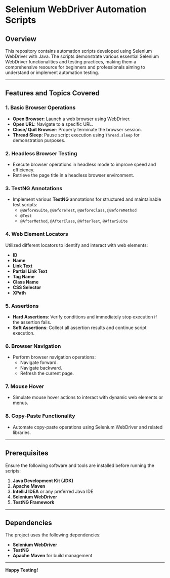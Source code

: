 # Selenium WebDriver Automation Scripts

## Overview
This repository contains automation scripts developed using Selenium WebDriver with Java. The scripts demonstrate various essential Selenium WebDriver functionalities and testing practices, making them a comprehensive resource for beginners and professionals aiming to understand or implement automation testing.

---

## Features and Topics Covered

### 1. **Basic Browser Operations**
- **Open Browser**: Launch a web browser using WebDriver.
- **Open URL**: Navigate to a specific URL.
- **Close/ Quit Browser**: Properly terminate the browser session.
- **Thread Sleep**: Pause script execution using `Thread.sleep` for demonstration purposes.

### 2. **Headless Browser Testing**
- Execute browser operations in headless mode to improve speed and efficiency.
- Retrieve the page title in a headless browser environment.

### 3. **TestNG Annotations**
- Implement various **TestNG** annotations for structured and maintainable test scripts:
  - `@BeforeSuite`, `@BeforeTest`, `@BeforeClass`, `@BeforeMethod`
  - `@Test`
  - `@AfterMethod`, `@AfterClass`, `@AfterTest`, `@AfterSuite`

### 4. **Web Element Locators**
Utilized different locators to identify and interact with web elements:
- **ID**
- **Name**
- **Link Text**
- **Partial Link Text**
- **Tag Name**
- **Class Name**
- **CSS Selector**
- **XPath**

### 5. **Assertions**
- **Hard Assertions**: Verify conditions and immediately stop execution if the assertion fails.
- **Soft Assertions**: Collect all assertion results and continue script execution.

### 6. **Browser Navigation**
- Perform browser navigation operations:
  - Navigate forward.
  - Navigate backward.
  - Refresh the current page.

### 7. **Mouse Hover**
- Simulate mouse hover actions to interact with dynamic web elements or menus.

### 8. **Copy-Paste Functionality**
- Automate copy-paste operations using Selenium WebDriver and related libraries.

---

## Prerequisites
Ensure the following software and tools are installed before running the scripts:

1. **Java Development Kit (JDK)**
2. **Apache Maven**
3. **IntelliJ IDEA** or any preferred Java IDE
4. **Selenium WebDriver**
5. **TestNG Framework**

---



## Dependencies
The project uses the following dependencies:

- **Selenium WebDriver**
- **TestNG**
- **Apache Maven** for build management

---
**Happy Testing!**

